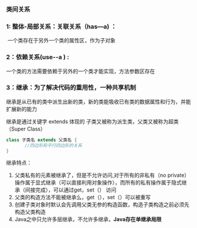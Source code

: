 ### 类间关系

### 1: 整体-局部关系：关联关系（has—a) ：

​	一个类存在于另外一个类的属性区，作为子对象

### 2：依赖关系(use--a ) : 

一个类的方法需要依赖于另外的一个类才能实现，方法参数区存在

### 3：继承：为了解决代码的重用性，一种共享机制

继承是从已有的类中派生出新的类，新的类能吸收已有类的数据属性和行为，并能扩展新的能力

继承是通过关键字 extends 体现的 子类又被称为派生类，父类又被称为超类（Super Class）

```java
class 子类名 extends 父类名 {
	   //四边形和平行四边形的关系
}
```

继承特点：

1. 父类私有的元素被继承了，但是不允许访问,对于所有的非私有（no private）操作属于显式继承（可以直接利用对象操作），而所有的私有操作属于隐式继承（间接完成），可以通过get，set（） 访问
2. 父类的构造方法不能被继承么，get（），set（）可以被重写
3. 创建子类对象时默认会先调用父类无参的构造函数，构造子类构造之前必须先构造父类构造
4. Java之中只允许多层继承，不允许多继承，**Java存在单继承局限**